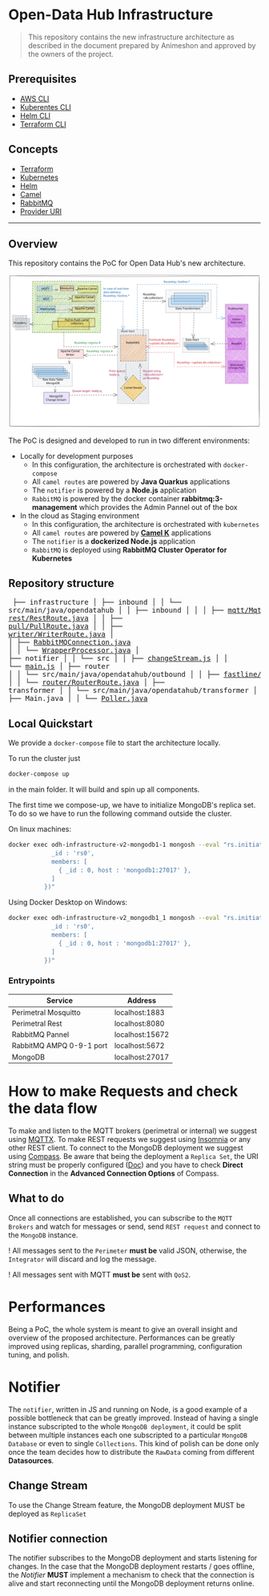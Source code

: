 # Open-Data Hub Infrastructure

> This repository contains the new infrastructure architecture as described in the document prepared by Animeshon and approved by the owners of the project.

## Prerequisites

- [AWS CLI](https://docs.aws.amazon.com/cli/latest/userguide/getting-started-install.html)
- [Kuberentes CLI](https://kubernetes.io/docs/tasks/tools/)
- [Helm CLI](https://helm.sh/docs/intro/install/)
- [Terraform CLI](https://learn.hashicorp.com/tutorials/terraform/install-cli)

## Concepts

- [Terraform](docs/terraform.md)
- [Kubernetes](docs/kubernetes.md)
- [Helm](docs/helm.md)
- [Camel](docs/camel.md)
- [RabbitMQ](docs/rabbitmq.md)
- [Provider URI](docs/inbound.md#provider-uri)

--- 

## Overview

This repository contains the PoC for Open Data Hub's new architecture.

 ![Architecture Overview](./docs/assets/Full%20Architecture.svg)

The PoC is designed and developed to run in two different environments:

- Locally for development purposes
  - In this configuration, the architecture is orchestrated with `docker-compose`
  - All `camel routes` are powered by **Java Quarkus** applications
  - The `notifier` is powered by a **Node.js** application
  - `RabbitMQ` is powered by the docker container **rabbitmq:3-management** which provides the Admin Pannel out of the box
- In the cloud as Staging environment
  - In this configuration, the architecture is orchestrated with `kubernetes`
  - All `camel routes` are powered by **[Camel K](docs/camel.md#camel-k)** applications
  - The `notifier` is a **dockerized Node.js** application
  - `RabbitMQ` is deployed using **RabbitMQ Cluster Operator for Kubernetes**

## Repository structure

<normal><pre>
├── infrastructure
│   ├── inbound
│   │   └── src/main/java/opendatahub
│   │       ├── inbound
│   │       │   ├── [mqtt/MqttRoute.java](./docs/componenets/mqtt-route)
│   │       │   └── [rest/RestRoute.java](./docs/componenets/rest-route)
│   │       ├── [pull/PullRoute.java](./docs/componenets/pull-route)
│   │       ├── [writer/WriterRoute.java](./docs/componenets/writer-route)
│   │       ├── [RabbitMQConnection.java](./docs/componenets/rabbitmq-connection)
│   │       └── [WrapperProcessor.java](./docs/componenets/wrapper-processor)
│   ├── notifier
│   │   └── src
│   │       ├── [changeStream.js](./docs/componenets/notifier#change-stream)
│   │       └── [main.js](./docs/componenets/notifier#main)
│   ├── router
│   │   └── src/main/java/opendatahub/outbound
│   │       ├── [fastline/FastlineRoute.java](./docs/componenets/fastline-route)
│   │       └── [router/RouterRoute.java](./docs/componenets/router-route)
│   ├── transformer
│   │   └── src/main/java/opendatahub/transformer
│   │       ├── [ConsumerImpl.java](./docs/componenets/transformer#consumer)
│   │       ├── Main.java
│   │       └── [Poller.java](./docs/componenets/transformer#poller)
</pre></normal>

## Local Quickstart
We provide a `docker-compose` file to start the architecture locally.

To run the cluster just 
```sh
docker-compose up
```
in the main folder. It will build and spin up all components.

The first time we compose-up, we have to initialize MongoDB's replica set. To do so we have to run the following command outside the cluster.

On linux machines:
```sh
docker exec odh-infrastructure-v2-mongodb1-1 mongosh --eval "rs.initiate({
            _id : 'rs0',
            members: [
              { _id : 0, host : 'mongodb1:27017' },
            ]
          })"
```

Using Docker Desktop on Windows:
```sh
docker exec odh-infrastructure-v2_mongodb1_1 mongosh --eval "rs.initiate({
            _id : 'rs0',
            members: [
              { _id : 0, host : 'mongodb1:27017' },
            ]
          })"
```

### Entrypoints

| Service | Address |
| - | - |
| Perimetral Mosquitto | localhost:1883 |
| Perimetral Rest | localhost:8080 |
| RabbitMQ Pannel | localhost:15672 |
| RabbitMQ AMPQ 0-9-1 port | localhost:5672 |
| MongoDB | localhost:27017 |

# How to make Requests and check the data flow
To make and listen to the MQTT brokers (perimetral or internal) we suggest using [MQTTX](https://mqttx.app/).
To make REST requests we suggest using [Insomnia](https://insomnia.rest/) or any other REST client.
To connect to the MongoDB deployment we suggest using [Compass](https://www.mongodb.com/products/compass). Be aware that being the deployment a `Replica Set`, the URI string must be properly configured ([Doc](https://www.mongodb.com/docs/manual/reference/connection-string/)) and you have to check **Direct Connection** in the **Advanced Connection Options** of Compass.

## What to do
Once all connections are established, you can subscribe to the `MQTT Brokers` and watch for messages or send, send `REST request` and connect to the `MongoDB` instance.

! All messages sent to the `Perimeter` **must be** valid JSON, otherwise, the `Integrator` will discard and log the message.

! All messages sent with MQTT **must be** sent with `QoS2`.


# Performances
Being a PoC, the whole system is meant to give an overall insight and overview of the proposed architecture.
Performances can be greatly improved using replicas, sharding, parallel programming, configuration tuning, and polish.

# Notifier
The `notifier`, written in JS and running on Node, is a good example of a possible bottleneck that can be greatly improved.
Instead of having a single instance subscripted to the whole `MongoDB deployment`, it could be split between multiple instances each one subscripted to a particular `MongoDB Database` or even to single `Collections`.
This kind of polish can be done only once the team decides how to distribute the `RawData` coming from different **Datasources**.

## Change Stream
To use the Change Stream feature, the MongoDB deployment MUST be deployed as `ReplicaSet`

## Notifier connection
The notifier subscribes to the MongoDB deployment and starts listening for changes.
In the case that the MongoDB deployment restarts / goes offline, the *Notifier* **MUST** implement a mechanism to check that the connection is alive and start reconnecting until the MongoDB deployment returns online.